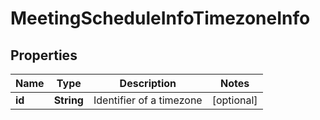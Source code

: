 
# MeetingScheduleInfoTimezoneInfo

## Properties
Name | Type | Description | Notes
------------ | ------------- | ------------- | -------------
**id** | **String** | Identifier of a timezone |  [optional]



